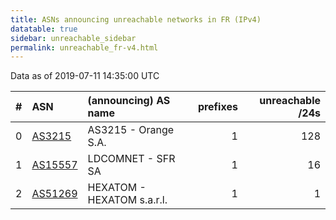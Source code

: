 ```yaml
---
title: ASNs announcing unreachable networks in FR (IPv4)
datatable: true
sidebar: unreachable_sidebar
permalink: unreachable_fr-v4.html
---
```


Data as of 2019-07-11 14:35:00 UTC


<div class="datatable-begin"></div>

|   # | ASN                                    | (announcing) AS name       |   prefixes |   unreachable /24s |
|----:|:---------------------------------------|:---------------------------|-----------:|-------------------:|
|   0 | [AS3215](unreachable_AS3215-v4.html)   | AS3215 - Orange S.A.       |          1 |                128 |
|   1 | [AS15557](unreachable_AS15557-v4.html) | LDCOMNET - SFR SA          |          1 |                 16 |
|   2 | [AS51269](unreachable_AS51269-v4.html) | HEXATOM - HEXATOM s.a.r.l. |          1 |                  1 |

<div class="datatable-end"></div>